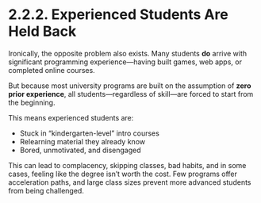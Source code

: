 # 2.2.2. Experienced Students Are Held Back

Ironically, the opposite problem also exists. Many students **do** arrive with significant programming experience—having built games, web apps, or completed online courses.

But because most university programs are built on the assumption of **zero prior experience**, all students—regardless of skill—are forced to start from the beginning.

This means experienced students are:

- Stuck in “kindergarten-level” intro courses
- Relearning material they already know
- Bored, unmotivated, and disengaged

This can lead to complacency, skipping classes, bad habits, and in some cases, feeling like the degree isn’t worth the cost. Few programs offer acceleration paths, and large class sizes prevent more advanced students from being challenged.
